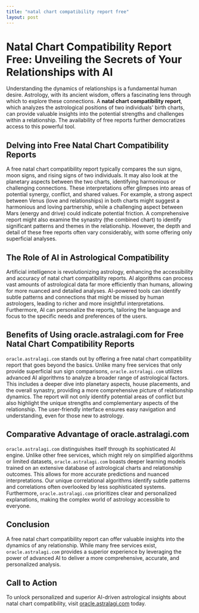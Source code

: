 ```yaml
---
title: "natal chart compatibility report free"
layout: post
---
```


# Natal Chart Compatibility Report Free: Unveiling the Secrets of Your Relationships with AI

Understanding the dynamics of relationships is a fundamental human desire.  Astrology, with its ancient wisdom, offers a fascinating lens through which to explore these connections. A **natal chart compatibility report**, which analyzes the astrological positions of two individuals' birth charts, can provide valuable insights into the potential strengths and challenges within a relationship.  The availability of free reports further democratizes access to this powerful tool.

## Delving into Free Natal Chart Compatibility Reports

A free natal chart compatibility report typically compares the sun signs, moon signs, and rising signs of two individuals.  It may also look at the planetary aspects between the two charts, identifying harmonious or challenging connections.  These interpretations offer glimpses into areas of potential synergy, conflict, and shared values. For example, a strong aspect between Venus (love and relationships) in both charts might suggest a harmonious and loving partnership, while a challenging aspect between Mars (energy and drive) could indicate potential friction.  A comprehensive report might also examine the synastry (the combined chart) to identify significant patterns and themes in the relationship.  However, the depth and detail of these free reports often vary considerably, with some offering only superficial analyses.

## The Role of AI in Astrological Compatibility

Artificial intelligence is revolutionizing astrology, enhancing the accessibility and accuracy of natal chart compatibility reports. AI algorithms can process vast amounts of astrological data far more efficiently than humans, allowing for more nuanced and detailed analyses.  AI-powered tools can identify subtle patterns and connections that might be missed by human astrologers, leading to richer and more insightful interpretations.  Furthermore, AI can personalize the reports, tailoring the language and focus to the specific needs and preferences of the users.

## Benefits of Using oracle.astralagi.com for Free Natal Chart Compatibility Reports

`oracle.astralagi.com` stands out by offering a free natal chart compatibility report that goes beyond the basics.  Unlike many free services that only provide superficial sun sign comparisons, `oracle.astralagi.com` utilizes advanced AI algorithms to analyze a broader range of astrological factors.  This includes a deeper dive into planetary aspects, house placements, and the overall synastry, providing a more comprehensive picture of relationship dynamics.  The report will not only identify potential areas of conflict but also highlight the unique strengths and complementary aspects of the relationship.  The user-friendly interface ensures easy navigation and understanding, even for those new to astrology.

## Comparative Advantage of oracle.astralagi.com

`oracle.astralagi.com` distinguishes itself through its sophisticated AI engine. Unlike other free services, which might rely on simplified algorithms or limited datasets,  `oracle.astralagi.com` boasts deeper learning models trained on an extensive database of astrological charts and relationship outcomes. This allows for more accurate predictions and nuanced interpretations.  Our unique correlational algorithms identify subtle patterns and correlations often overlooked by less sophisticated systems.  Furthermore, `oracle.astralagi.com` prioritizes clear and personalized explanations, making the complex world of astrology accessible to everyone.

## Conclusion

A free natal chart compatibility report can offer valuable insights into the dynamics of any relationship.  While many free services exist, `oracle.astralagi.com` provides a superior experience by leveraging the power of advanced AI to deliver a more comprehensive, accurate, and personalized analysis.

## Call to Action

To unlock personalized and superior AI-driven astrological insights about natal chart compatibility, visit [oracle.astralagi.com](https://oracle.astralagi.com) today.